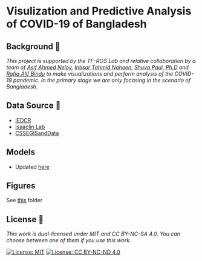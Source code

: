 # Visulization and Predictive Analysis of COVID-19 of Bangladesh

## Background 🚀

_This project is supported by the *TF-ROS Lab* and relative collaboration by a team of *[Asif Ahmed Neloy](https://aaneloy.netlify.app/)*, *[Intisar Tahmid Naheen](http://ece.northsouth.edu/people/mr-intisar-tahmid-naheen/)*, *[Shuva Paul, Ph.D](https://sites.google.com/view/shuvapaul/home)* and *[Rafia Alif Bindu](https://www.linkedin.com/in/rafia-bindu/)* to make visualizations and perform analysis of the COVID-19 pandemic. In the primary stage we are only focasing in the scenario of Bangladesh._

## Data Source 📖

* [IEDCR](https://iedcr.gov.bd/website/images/files/)
* [Isaaclin Lab](https://lab.isaaclin.cn/nCoV/api/area?latest=1)
* [CSSEGISandData](https://raw.githubusercontent.com/CSSEGISandData/COVID-19)


## Models
* Updated [here](https://github.com/NeloyNSU/Predictive-Analysis-of-COVID-19/blob/master/Models/Main_Model_updated.ipynb)

## Figures
See [this](https://github.com/TF-ROS-Lab/Predictive-Analysis-of-COVID-19/tree/master/Figures) folder


## License 📄
_This work is dual-licensed under MIT and CC BY-NC-SA 4.0. You can choose between one of them if you use this work._

[![License: MIT](https://img.shields.io/badge/License-MIT-yellow.svg)](https://opensource.org/licenses/MIT) [![License: CC BY-NC-ND 4.0](https://img.shields.io/badge/License-CC%20BY--NC--ND%204.0-lightgrey.svg)](https://creativecommons.org/licenses/by-nc-nd/4.0/)


